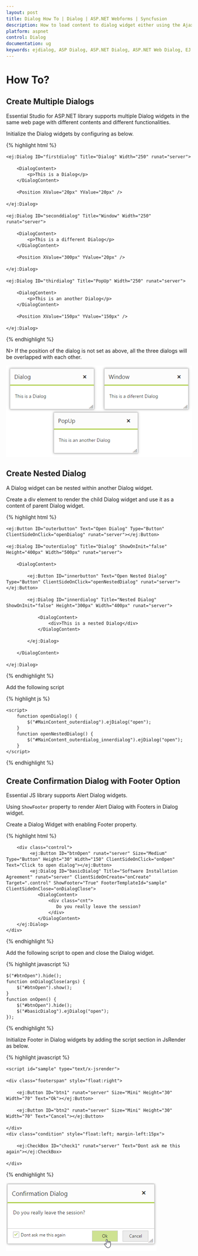 ```yaml
---
layout: post
title: Dialog How To | Dialog | ASP.NET Webforms | Syncfusion
description: How to load content to dialog widget either using the Ajax, iframe, and Image.
platform: aspnet
control: Dialog
documentation: ug
keywords: ejdialog, ASP Dialog, ASP.NET Dialog, ASP.NET Web Dialog, EJ ASP.NET Dialog, Dialog ui, Web Dialog, ej Dialog, Dialog control
---
```


# How To?

## Create Multiple Dialogs

Essential Studio for ASP.NET library supports multiple Dialog widgets in the same web page with different contents and different functionalities.

Initialize the Dialog widgets by configuring as below.

{% highlight html %}


    <ej:Dialog ID="firstdialog" Title="Dialog" Width="250" runat="server">

        <DialogContent>
            <p>This is a Dialog</p>
        </DialogContent>

        <Position XValue="20px" YValue="20px" />

    </ej:Dialog>

    <ej:Dialog ID="seconddialog" Title="Window" Width="250" runat="server">

        <DialogContent>
            <p>This is a different Dialog</p>
        </DialogContent>

        <Position XValue="300px" YValue="20px" />

    </ej:Dialog>

    <ej:Dialog ID="thirdialog" Title="PopUp" Width="250" runat="server">

        <DialogContent>
            <p>This is an another Dialog</p>
        </DialogContent>

        <Position XValue="150px" YValue="150px" />

    </ej:Dialog>



{% endhighlight %}



N> If the position of the dialog is not set as above, all the three dialogs will be overlapped with each other.

![Create Multiple Dialogs](how-to_images\create-multiple-dialogs_img1.png)



## Create Nested Dialog

A Dialog widget can be nested within another Dialog widget.

Create a div element to render the child Dialog widget and use it as a content of parent Dialog widget.

{% highlight html %}


    <ej:Button ID="outerbutton" Text="Open Dialog" Type="Button" ClientSideOnClick="openDialog" runat="server"></ej:Button>

    <ej:Dialog ID="outerdialog" Title="Dialog" ShowOnInit="false" Height="400px" Width="500px" runat="server">

        <DialogContent>

            <ej:Button ID="innerbutton" Text="Open Nested Dialog" Type="Button" ClientSideOnClick="openNestedDialog" runat="server"></ej:Button>

            <ej:Dialog ID="innerdialog" Title="Nested Dialog" ShowOnInit="false" Height="300px" Width="400px" runat="server">

                <DialogContent>
                    <div>This is a nested Dialog</div>
                </DialogContent>

            </ej:Dialog>

        </DialogContent>

    </ej:Dialog>



{% endhighlight %}

Add the following script

{% highlight js %}


    <script>
        function openDialog() {
            $("#MainContent_outerdialog").ejDialog("open");
        }
        function openNestedDialog() {
            $("#MainContent_outerdialog_innerdialog").ejDialog("open");
        }
    </script>



{% endhighlight %}

## Create Confirmation Dialog with Footer Option

Essential JS library supports Alert Dialog widgets.

Using `ShowFooter` property to render Alert Dialog with Footers in Dialog widget.

Create a Dialog Widget with enabling Footer property.

{% highlight html %}

        <div class="control">    
             <ej:Button ID="btnOpen" runat="server" Size="Medium" Type="Button" Height="30" Width="150" ClientSideOnClick="onOpen" Text="Click to open dialog"></ej:Button> 
             <ej:Dialog ID="basicDialog" Title="Software Installation Agreement" runat="server" ClientSideOnCreate="onCreate" Target=".control" ShowFooter="True" FooterTemplateId="sample" ClientSideOnClose="onDialogClose">
                <DialogContent>
                    <div class="cnt">
                       Do you really leave the session?                                
                    </div>
                </DialogContent>
        </ej:Dialog>
    </div>
	
{% endhighlight %}

Add the following script to open and close the Dialog widget.

{% highlight javascript %}

    $("#btnOpen").hide();
    function onDialogClose(args) {
        $("#btnOpen").show();
    }
    function onOpen() {
        $("#btnOpen").hide();
        $("#basicDialog").ejDialog("open");
	});

{% endhighlight %}

Initialize Footer in Dialog widgets by adding the script section in JsRender as below.

{% highlight javascript %}

    <script id="sample" type="text/x-jsrender">

	<div class="footerspan" style="float:right">
	
        <ej:Button ID="btn1" runat="server" Size="Mini" Height="30" Width="70" Text="Ok"></ej:Button>
		  
        <ej:Button ID="btn2" runat="server" Size="Mini" Height="30" Width="70" Text="Cancel"></ej:Button>
		  
    </div>
    <div class="condition" style="float:left; margin-left:15px">
  
        <ej:CheckBox ID="check1" runat="server" Text="Dont ask me this again"></ej:CheckBox>
  
    </div>
 
{% endhighlight %}

![Create Alert Dialog](how-to_images\dialog-footer1.png)



